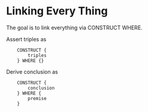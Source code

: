 # Linking Every Thing

The goal is to link everything via CONSTRUCT WHERE.

Assert triples as
```
    CONSTRUCT {
        triples
    } WHERE {}
```

Derive conclusion as
```
    CONSTRUCT {
        conclusion
    } WHERE {
        premise
    }
```
